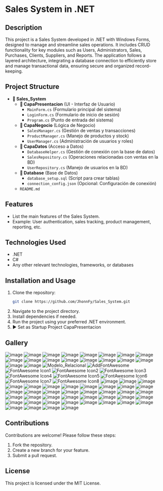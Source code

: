 # Sales System in .NET

## Description
This project is a Sales System developed in .NET with Windows Forms, designed to manage and streamline sales operations. It includes CRUD functionality for key modules such as Users, Administrators, Sales, Purchases, Clients, Suppliers, and Reports. The application follows a layered architecture, integrating a database connection to efficiently store and manage transactional data, ensuring secure and organized record-keeping.
    
## Project Structure
      
- **📂 Sales_System**
  - **📂 CapaPresentacion** (UI - Interfaz de Usuario)
    - `MainForm.cs` (Formulario principal del sistema)
    - `LoginForm.cs` (Formulario de inicio de sesión)
    - `Program.cs` (Punto de entrada del sistema)
  - **📂 CapaNegocio** (Lógica de Negocio)
    - `SalesManager.cs` (Gestión de ventas y transacciones)
    - `ProductManager.cs` (Manejo de productos y stock)
    - `UserManager.cs` (Administración de usuarios y roles)
  - **📂 CapaDatos** (Acceso a Datos)
    - `DatabaseHelper.cs` (Gestión de conexión con la base de datos)
    - `SalesRepository.cs` (Operaciones relacionadas con ventas en la BD)
    - `UserRepository.cs` (Manejo de usuarios en la BD)
  - **📂 Database** (Base de Datos)
    - `database_setup.sql` (Script para crear tablas)
    - `connection_config.json` (Opcional: Configuración de conexión)
  - `README.md`

## Features
- List the main features of the Sales System.
- Example: User authentication, sales tracking, product management, reporting, etc.

## Technologies Used
- .NET
- C#
- Any other relevant technologies, frameworks, or databases

## Installation and Usage
1. Clone the repository:
   ```sh
   git clone https://github.com/JhonnFy/Sales_System.git
   ```
2. Navigate to the project directory.
3. Install dependencies if needed.
4. Run the project using your preferred .NET environment.
5. ▶ Set as Startup Project CapaPresentacion

## Gallery
![image](https://github.com/user-attachments/assets/f6a46e57-877f-4b48-ac43-7f8937d475c1)
![image](https://github.com/user-attachments/assets/e5ca633b-fa25-4424-8815-c29c0b9b8dfa)
![image](https://github.com/user-attachments/assets/412994ae-4781-4ed4-a9af-d829edc5037c)
![image](https://github.com/user-attachments/assets/f51e201b-62f3-4ff6-9017-deacff6772fc)
![image](https://github.com/user-attachments/assets/7d624b19-67d1-42d7-a3d4-f7fcf7ed6804)
![image](https://github.com/user-attachments/assets/d1957f68-04c7-40b4-9f4a-d16e5df30fdd)
![image](https://github.com/user-attachments/assets/dceba795-ca49-4ce7-b101-370cdbb2a870)
![image](https://github.com/user-attachments/assets/29e5fb1c-629c-4a78-936b-1e624b9dd2ec)
![image](https://github.com/user-attachments/assets/88b250c9-3665-4419-98af-47ca0bc39800)
![image](https://github.com/user-attachments/assets/cbb5a5e5-b187-4b49-ab8c-7199f389ed89)
![image](https://github.com/user-attachments/assets/39573a44-826f-442f-809c-1737cea423d6)
![image](https://github.com/user-attachments/assets/8ac7514e-b6ac-4389-9466-9e57583414bb)
![image](https://github.com/user-attachments/assets/5cd246a0-8ba6-4098-abb2-7c28801a4258)
![image](https://github.com/user-attachments/assets/e98e8ea7-bde3-461b-8dff-a67c9ae4402c)
![image](https://github.com/user-attachments/assets/79a965ad-9716-46fc-a031-8ee3377675c5)
![image](https://github.com/user-attachments/assets/6d88cca0-a014-4dd6-a4b6-a973c3d64a91)
![image](https://github.com/user-attachments/assets/28c75f50-cfa6-4b0f-8d97-e861c9f893b7)
![image](https://github.com/user-attachments/assets/053ebc97-8eb5-4769-9d7b-681a4f01174c)
![Modelo_Relacional](https://github.com/user-attachments/assets/43289df0-d032-4671-b771-cd0918d8eea7)
![AddFontAwesome](https://github.com/user-attachments/assets/8337fea9-b5ad-4b3f-a2d3-3c103634767c)
![FontAwesome Icon1](https://github.com/user-attachments/assets/06ff8831-6b47-4fd7-b431-1bb771bda1cc)
![FontAwesome Icon2](https://github.com/user-attachments/assets/1e5f6d48-9b58-4621-ba21-4cdac742b92a)
![FontAwesome Icon3](https://github.com/user-attachments/assets/a442aaa1-46d4-4175-a7a2-8b2c3916ca0a)
![FontAwesome Icon4](https://github.com/user-attachments/assets/388ef14a-40ae-4cce-a4f7-fcb7b139594b)
![FontAwesome Icon5](https://github.com/user-attachments/assets/f9a5e0b8-51a0-4b64-b13b-42de94f7dc95)
![FontAwesome Icon6](https://github.com/user-attachments/assets/4eaadac0-2ad4-4ce7-85e8-b7ace75ab4e9)
![FontAwesome Icon7](https://github.com/user-attachments/assets/1a5faeb6-f024-4ca6-9495-72be5e43b227)
![FontAwesome Icon8](https://github.com/user-attachments/assets/029b1650-a6f3-4686-b0eb-0037bdde1b85)
![image](https://github.com/user-attachments/assets/545e825a-884e-4753-bcc1-a34b40f431af)
![image](https://github.com/user-attachments/assets/36065114-25c1-4b20-afd7-2c90bbac0c99)
![image](https://github.com/user-attachments/assets/34ce988d-8eb9-495f-8ce2-e2bfd7f6f046)
![image](https://github.com/user-attachments/assets/e9842db3-b70d-4646-bf38-e8ae87546908)
![image](https://github.com/user-attachments/assets/b0f2bdea-8373-45bf-88f8-81114d456ffb)
![image](https://github.com/user-attachments/assets/f1be5a50-eef0-4600-8902-8b2373064265)
![image](https://github.com/user-attachments/assets/11227b23-1fc7-4c56-bf33-bfbfeac010af)
![image](https://github.com/user-attachments/assets/addeba35-58c1-4c75-a3e4-1abfba8505f5)
![image](https://github.com/user-attachments/assets/4ccd6e83-16b1-42ce-aa83-23707ea39bff)
![image](https://github.com/user-attachments/assets/92984c4b-3255-4d02-9239-d5020fb61b48)
![image](https://github.com/user-attachments/assets/92ce196f-8039-42a3-841c-7d565c51dc8d)
![image](https://github.com/user-attachments/assets/b6a2fe67-c5b4-4b9d-9e26-bb437a3520ed)
![image](https://github.com/user-attachments/assets/e7dae2de-21ac-47b3-9503-9e5c997e0c38)
![image](https://github.com/user-attachments/assets/fdffc09c-fc70-47b9-b485-0d68d5ca3fab)
![image](https://github.com/user-attachments/assets/1e9def5b-e890-4d92-91ba-62a4a8f792bd)
![image](https://github.com/user-attachments/assets/b112bf50-b455-42c3-ac5c-af7c205769d5)
![image](https://github.com/user-attachments/assets/d14c7720-3ea6-447e-82be-f606c2fc126c)
![image](https://github.com/user-attachments/assets/1eb1f4a5-9418-425d-808a-a220b187effa)
![image](https://github.com/user-attachments/assets/13954a3b-d4bd-4bbe-8048-cd2a6f241b7b)
![image](https://github.com/user-attachments/assets/4b522ccc-e9b9-4609-bc87-69486235f13b)
![image](https://github.com/user-attachments/assets/13505786-31ec-4357-8564-82060ae62c86)
![image](https://github.com/user-attachments/assets/3b5ec735-1917-45e6-ae49-aecb421bc430)
![image](https://github.com/user-attachments/assets/68fb449a-5c07-48a0-baed-864eeeb08631)
![image](https://github.com/user-attachments/assets/cc80a2c6-4cc3-4e32-a5e0-b49ed2cb40ce)
![image](https://github.com/user-attachments/assets/c146355a-1779-4a26-9a2a-d78b6b624994)
![image](https://github.com/user-attachments/assets/68f1ebf0-b4ff-45e8-9757-31c2096d7e33)
![image](https://github.com/user-attachments/assets/46335702-2ce0-4544-9ad7-16be7d48c0be)
![image](https://github.com/user-attachments/assets/39a01f37-26c3-4736-865c-70a8842e149d)
![image](https://github.com/user-attachments/assets/b5af546d-4986-4882-b8a1-09371f7ee3b0)
![image](https://github.com/user-attachments/assets/00c55f62-4b2b-43e3-84e7-1e1ebb03c430)
![image](https://github.com/user-attachments/assets/02bd00f0-b9ed-45ce-826a-c7c08d659591)
![image](https://github.com/user-attachments/assets/3581adb6-5f1c-41a2-abc1-a6bc88c2e546)
![image](https://github.com/user-attachments/assets/e6ffe256-d976-4b30-b87b-94b5d67f5fd8)
![image](https://github.com/user-attachments/assets/808103a4-5625-4c5c-8caa-8226f579f65b)
![image](https://github.com/user-attachments/assets/d0c11ecf-20e0-44cc-9d87-4cca48bcbcdd)
![image](https://github.com/user-attachments/assets/0ce2c8f4-fabd-4b29-8788-512c5dc495a5)
![image](https://github.com/user-attachments/assets/912d8eb9-e4cf-4c93-8205-ae18f9fb0dd8)
![image](https://github.com/user-attachments/assets/e51db7e5-2130-4bb8-8ebc-057c0a9045bb)
![image](https://github.com/user-attachments/assets/db0a5750-6c47-49fe-9254-7f60ab3380e6)   

## Contributions
Contributions are welcome! Please follow these steps:
1. Fork the repository.
2. Create a new branch for your feature.
3. Submit a pull request.
 


## License
This project is licensed under the MIT License.
